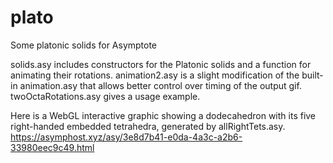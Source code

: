 # plato
Some platonic solids for Asymptote

solids.asy includes constructors for the Platonic solids and a function for animating their rotations.
animation2.asy is a slight modification of the built-in animation.asy that allows better control over timing of the output gif. 
twoOctaRotations.asy gives a usage example.

Here is a WebGL interactive graphic showing a dodecahedron with its five right-handed embedded tetrahedra, generated by allRightTets.asy. https://asymphost.xyz/asy/3e8d7b41-e0da-4a3c-a2b6-33980eec9c49.html
